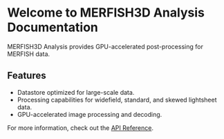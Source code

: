 
# Welcome to MERFISH3D Analysis Documentation

MERFISH3D Analysis provides GPU-accelerated post-processing for MERFISH data.

## Features

- Datastore optimized for large-scale data.
- Processing capabilities for widefield, standard, and skewed lightsheet data.
- GPU-accelerated image processing and decoding.

For more information, check out the [API Reference](reference/index.md).
